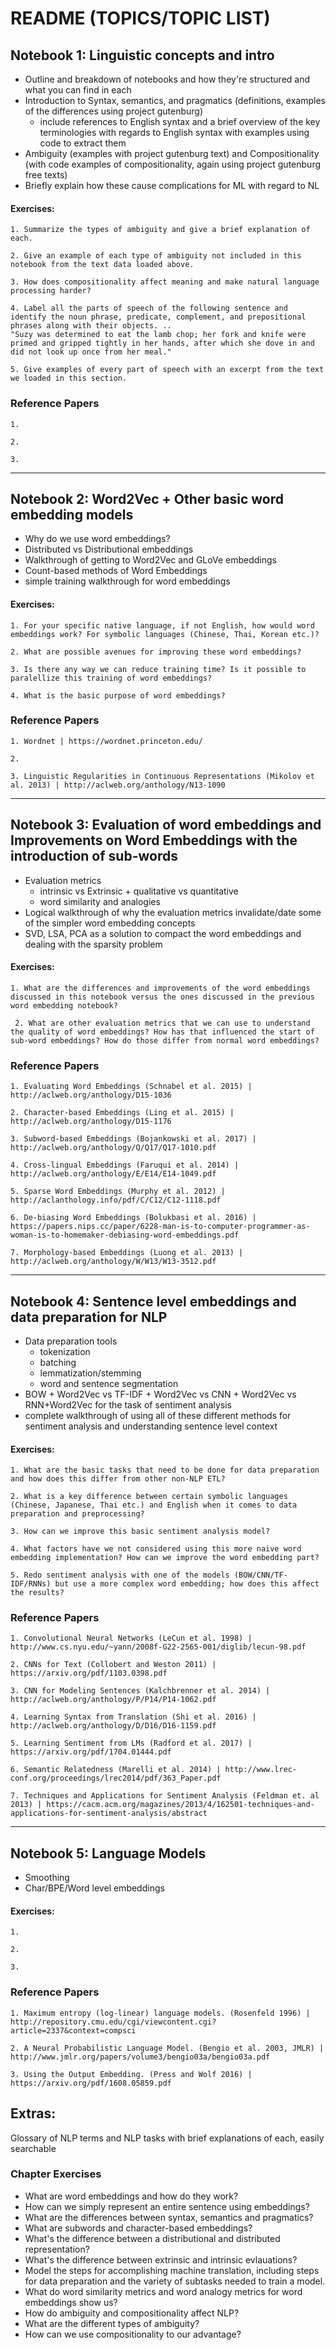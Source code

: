 # README (TOPICS/TOPIC LIST)

## Notebook 1: Linguistic concepts and intro
  - Outline and breakdown of notebooks and how they're structured and what you can find in each
  - Introduction to Syntax, semantics, and pragmatics (definitions, examples of the differences using project gutenburg)
    - include references to English syntax and a brief overview of the key terminologies with regards to English syntax with examples using code to extract them
  - Ambiguity (examples with project gutenburg text) and Compositionality (with code examples of compositionality, again using project gutenburg free texts)
  - Briefly explain how these cause complications for ML with regard to NL
  
#### Exercises:

    1. Summarize the types of ambiguity and give a brief explanation of each.

    2. Give an example of each type of ambiguity not included in this notebook from the text data loaded above.

    3. How does compositionality affect meaning and make natural language processing harder?

    4. Label all the parts of speech of the following sentence and identify the noun phrase, predicate, complement, and prepositional phrases along with their objects. ..
    "Suzy was determined to eat the lamb chop; her fork and knife were primed and gripped tightly in her hands, after which she dove in and did not look up once from her meal."

    5. Give examples of every part of speech with an excerpt from the text we loaded in this section.

### Reference Papers
    
    1.

    2.

    3. 

---

## Notebook 2: Word2Vec + Other basic word embedding models
  - Why do we use word embeddings?
  - Distributed vs Distributional embeddings
  - Walkthrough of getting to Word2Vec and GLoVe embeddings
  - Count-based methods of Word Embeddings
  - simple training walkthrough for word embeddings
  
#### Exercises:
  
    1. For your specific native language, if not English, how would word embeddings work? For symbolic languages (Chinese, Thai, Korean etc.)?
    
    2. What are possible avenues for improving these word embeddings?
    
    3. Is there any way we can reduce training time? Is it possible to paralellize this training of word embeddings?
    
    4. What is the basic purpose of word embeddings?
    
### Reference Papers
    
    1. Wordnet | https://wordnet.princeton.edu/

    2. 

    3. Linguistic Regularities in Continuous Representations (Mikolov et al. 2013) | http://aclweb.org/anthology/N13-1090
    
---

## Notebook 3: Evaluation of word embeddings and Improvements on Word Embeddings with the introduction of sub-words
  - Evaluation metrics
    - intrinsic vs Extrinsic + qualitative vs quantitative
    - word similarity and analogies
  - Logical walkthrough of why the evaluation metrics invalidate/date some of the simpler word embedding concepts
  - SVD, LSA, PCA as a solution to compact the word embeddings and dealing with the sparsity problem
 

#### Exercises:
  
    1. What are the differences and improvements of the word embeddings discussed in this notebook versus the ones discussed in the previous word embedding notebook?
    
     2. What are other evaluation metrics that we can use to understand the quality of word embeddings? How has that influenced the start of sub-word embeddings? How do those differ from normal word embeddings?

### Reference Papers
    
    1. Evaluating Word Embeddings (Schnabel et al. 2015) | http://aclweb.org/anthology/D15-1036

    2. Character-based Embeddings (Ling et al. 2015) | http://aclweb.org/anthology/D15-1176

    3. Subword-based Embeddings (Bojankowski et al. 2017) | http://aclweb.org/anthology/Q/Q17/Q17-1010.pdf
    
    4. Cross-lingual Embeddings (Faruqui et al. 2014) | http://aclweb.org/anthology/E/E14/E14-1049.pdf
    
    5. Sparse Word Embeddings (Murphy et al. 2012) | http://aclanthology.info/pdf/C/C12/C12-1118.pdf
    
    6. De-biasing Word Embeddings (Bolukbasi et al. 2016) | https://papers.nips.cc/paper/6228-man-is-to-computer-programmer-as-woman-is-to-homemaker-debiasing-word-embeddings.pdf
    
    7. Morphology-based Embeddings (Luong et al. 2013) | http://aclweb.org/anthology/W/W13/W13-3512.pdf

---

## Notebook 4: Sentence level embeddings and data preparation for NLP
  - Data preparation tools
    - tokenization
    - batching
    - lemmatization/stemming
    - word and sentence segmentation
  - BOW + Word2Vec vs TF-IDF + Word2Vec vs CNN + Word2Vec vs RNN+Word2Vec for the task of sentiment analysis
  - complete walkthrough of using all of these different methods for sentiment analysis and understanding sentence level context
  
  
#### Exercises:
  
    1. What are the basic tasks that need to be done for data preparation and how does this differ from other non-NLP ETL?
    
    2. What is a key difference between certain symbolic languages (Chinese, Japanese, Thai etc.) and English when it comes to data preparation and preprocessing?
    
    3. How can we improve this basic sentiment analysis model?
    
    4. What factors have we not considered using this more naive word embedding implementation? How can we improve the word embedding part? 
    
    5. Redo sentiment analysis with one of the models (BOW/CNN/TF-IDF/RNNs) but use a more complex word embedding; how does this affect the results?

### Reference Papers
    
    1. Convolutional Neural Networks (LeCun et al. 1998) | http://www.cs.nyu.edu/~yann/2008f-G22-2565-001/diglib/lecun-98.pdf

    2. CNNs for Text (Collobert and Weston 2011) | https://arxiv.org/pdf/1103.0398.pdf

    3. CNN for Modeling Sentences (Kalchbrenner et al. 2014) | http://aclweb.org/anthology/P/P14/P14-1062.pdf
    
    4. Learning Syntax from Translation (Shi et al. 2016) | http://aclweb.org/anthology/D/D16/D16-1159.pdf
    
    5. Learning Sentiment from LMs (Radford et al. 2017) | https://arxiv.org/pdf/1704.01444.pdf
    
    6. Semantic Relatedness (Marelli et al. 2014) | http://www.lrec-conf.org/proceedings/lrec2014/pdf/363_Paper.pdf
    
    7. Techniques and Applications for Sentiment Analysis (Feldman et. al 2013) | https://cacm.acm.org/magazines/2013/4/162501-techniques-and-applications-for-sentiment-analysis/abstract

---

## Notebook 5: Language Models
  - Smoothing
  - Char/BPE/Word level embeddings

#### Exercises:
    
    1.

    2.

    3. 
    
### Reference Papers
    
    1. Maximum entropy (log-linear) language models. (Rosenfeld 1996) | http://repository.cmu.edu/cgi/viewcontent.cgi?article=2337&context=compsci

    2. A Neural Probabilistic Language Model. (Bengio et al. 2003, JMLR) |  http://www.jmlr.org/papers/volume3/bengio03a/bengio03a.pdf

    3. Using the Output Embedding. (Press and Wolf 2016) | https://arxiv.org/pdf/1608.05859.pdf

    
## **Extras**:
Glossary of NLP terms and NLP tasks with brief explanations of each, easily searchable

### **Chapter Exercises**
- What are word embeddings and how do they work?
- How can we simply represent an entire sentence using embeddings?
- What are the differences between syntax, semantics and pragmatics?
- What are subwords and character-based embeddings?
- What's the difference between a distributional and distributed representation?
- What's the difference between extrinsic and intrinsic evlauations?
- Model the steps for accomplishing machine translation, including steps for data preparation and the variety of subtasks needed to train a model.
- What do word similarity metrics and word analogy metrics for word embeddings show us?
- How do ambiguity and compositionality affect NLP?
- What are the different types of ambiguity?
- How can we use compositionality to our advantage?

